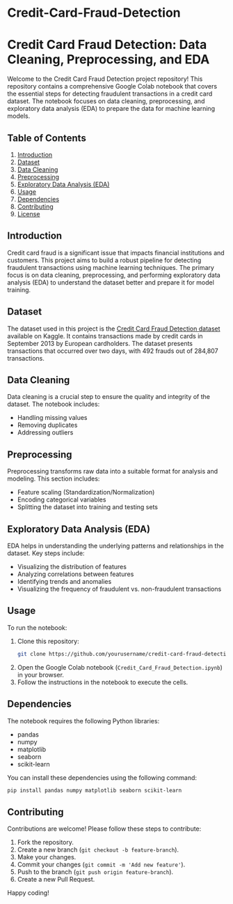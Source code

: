 # Credit-Card-Fraud-Detection

# Credit Card Fraud Detection: Data Cleaning, Preprocessing, and EDA

Welcome to the Credit Card Fraud Detection project repository! This repository contains a comprehensive Google Colab notebook that covers the essential steps for detecting fraudulent transactions in a credit card dataset. The notebook focuses on data cleaning, preprocessing, and exploratory data analysis (EDA) to prepare the data for machine learning models.

## Table of Contents

1. [Introduction](#introduction)
2. [Dataset](#dataset)
3. [Data Cleaning](#data-cleaning)
4. [Preprocessing](#preprocessing)
5. [Exploratory Data Analysis (EDA)](#exploratory-data-analysis-eda)
6. [Usage](#usage)
7. [Dependencies](#dependencies)
8. [Contributing](#contributing)
9. [License](#license)

## Introduction

Credit card fraud is a significant issue that impacts financial institutions and customers. This project aims to build a robust pipeline for detecting fraudulent transactions using machine learning techniques. The primary focus is on data cleaning, preprocessing, and performing exploratory data analysis (EDA) to understand the dataset better and prepare it for model training.

## Dataset

The dataset used in this project is the [Credit Card Fraud Detection dataset](https://www.kaggle.com/mlg-ulb/creditcardfraud) available on Kaggle. It contains transactions made by credit cards in September 2013 by European cardholders. The dataset presents transactions that occurred over two days, with 492 frauds out of 284,807 transactions.

## Data Cleaning

Data cleaning is a crucial step to ensure the quality and integrity of the dataset. The notebook includes:
- Handling missing values
- Removing duplicates
- Addressing outliers

## Preprocessing

Preprocessing transforms raw data into a suitable format for analysis and modeling. This section includes:
- Feature scaling (Standardization/Normalization)
- Encoding categorical variables
- Splitting the dataset into training and testing sets

## Exploratory Data Analysis (EDA)

EDA helps in understanding the underlying patterns and relationships in the dataset. Key steps include:
- Visualizing the distribution of features
- Analyzing correlations between features
- Identifying trends and anomalies
- Visualizing the frequency of fraudulent vs. non-fraudulent transactions

## Usage

To run the notebook:

1. Clone this repository:
   ```bash
   git clone https://github.com/yourusername/credit-card-fraud-detection.git
   ```
2. Open the Google Colab notebook (`Credit_Card_Fraud_Detection.ipynb`) in your browser.
3. Follow the instructions in the notebook to execute the cells.

## Dependencies

The notebook requires the following Python libraries:
- pandas
- numpy
- matplotlib
- seaborn
- scikit-learn

You can install these dependencies using the following command:
```bash
pip install pandas numpy matplotlib seaborn scikit-learn
```

## Contributing

Contributions are welcome! Please follow these steps to contribute:
1. Fork the repository.
2. Create a new branch (`git checkout -b feature-branch`).
3. Make your changes.
4. Commit your changes (`git commit -m 'Add new feature'`).
5. Push to the branch (`git push origin feature-branch`).
6. Create a new Pull Request.



Happy coding!

